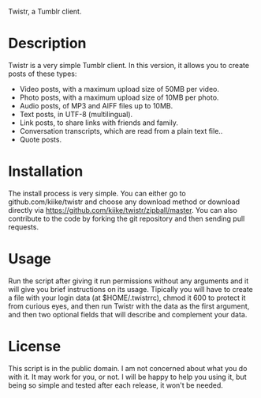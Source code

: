 Twistr, a Tumblr client.

Description
============

Twistr is a very simple Tumblr client. In this version, it allows you to create posts of these types:

* Video posts, with a maximum upload size of 50MB per video.
* Photo posts, with a maximum upload size of 10MB per photo.
* Audio posts, of MP3 and AIFF files up to 10MB.
* Text posts, in UTF-8 (multilingual).
* Link posts, to share links with friends and family.
* Conversation transcripts, which are read from a plain text file..
* Quote posts.

Installation
============

The install process is very simple. You can either go to github.com/kiike/twistr and choose any download method or
download directly via https://github.com/kiike/twistr/zipball/master. You can also contribute to the code by
forking the git repository and then sending pull requests.


Usage
=====

Run the script after giving it run permissions without any arguments and it will give you brief instructions on its usage.
Tipically you will have to create a file with your login data (at $HOME/.twistrrc), chmod it 600 to protect it from curious
eyes, and then run Twistr with the data as the first argument, and then two optional fields that will describe and complement your data.


License
=======

This script is in the public domain. I am not concerned about what you do with it. It may work for you, or not. I will be happy
to help you using it, but being so simple and tested after each release, it won't be needed.
